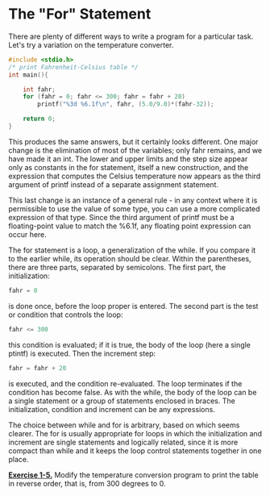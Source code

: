 # The "For" Statement

There are plenty of different ways to write a program for a particular task. Let's try a variation on the temperature converter.

```c
#include <stdio.h> 
/* print Fahrenheit-Celsius table */ 
int main(){ 

    int fahr; 
    for (fahr = 0; fahr <= 300; fahr = fahr + 20) 
        printf("%3d %6.1f\n", fahr, (5.0/9.0)*(fahr-32)); 

    return 0;
}
```

This produces the same answers, but it certainly looks different. One major change is the elimination of most of the variables; only fahr remains, and we have made it an int. The lower and upper limits and the step size appear only as constants in the for statement, itself a new construction, and the expression that computes the Celsius temperature now appears as the third argument of printf instead of a separate assignment statement.

This last change is an instance of a general rule - in any context where it is permissible to use the value of some type, you can use a more complicated expression of that type. Since the third argument of printf must be a floating-point value to match the %6.1f, any floating point expression can occur here.

The for statement is a loop, a generalization of the while. If you compare it to the earlier while, its operation should be clear. Within the parentheses, there are three parts, separated by semicolons. The first part, the initialization:

```c
fahr = 0
```

is done once, before the loop proper is entered. The second part is the test or condition that controls the loop:

```c
fahr <= 300
```

this condition is evaluated; if it is true, the body of the loop (here a single ptintf) is executed. Then the increment step:

```c
fahr = fahr + 20
```

is executed, and the condition re-evaluated. The loop terminates if the condition has become false. As with the while, the body of the loop can be a single statement or a group of statements enclosed in braces. The initialization, condition and increment can be any expressions.

The choice between while and for is arbitrary, based on which seems clearer. The for is usually appropriate for loops in which the initialization and increment are single statements and logically related, since it is more compact than while and it keeps the loop control statements together in one place.

[**Exercise 1-5.**]() Modify the temperature conversion program to print the table in reverse order, that is, from 300 degrees to 0.
